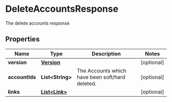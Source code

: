 

# DeleteAccountsResponse

The delete accounts response

## Properties

| Name | Type | Description | Notes |
|------------ | ------------- | ------------- | -------------|
|**version** | [**Version**](Version.md) |  |  [optional] |
|**accountIds** | **List&lt;String&gt;** | The Accounts which have been soft/hard deleted. |  [optional] |
|**links** | [**List&lt;Link&gt;**](Link.md) |  |  [optional] |



